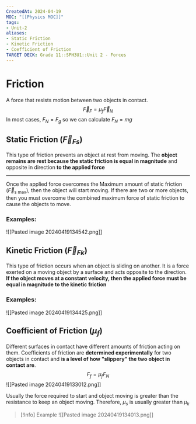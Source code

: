 ```yaml
---
CreatedAt: 2024-04-19
MOC: "[[Physics MOC]]"
tags:
- Unit-2
aliases:
- Static Friction
- Kinetic Friction
- Coefficient of Friction
TARGET DECK: Grade 11::SPH3U1::Unit 2 - Forces
---
```


# Friction
A force that resists motion between two objects in contact.
$$\vec{F}_{F} = \mu_{f}\vec{F}_{N}$$
In most cases, $F_{N} = F_{g}$ so we can calculate $F_N = mg$
<!--ID: 1718370433113-->


## Static Friction ($\vec{F}_{{Fs}}$)
This type of friction prevents an object at rest from moving. The **object remains are rest because the static friction is equal in magnitude** and opposite in direction **to the applied force**
___
Once the applied force overcomes the Maximum amount of static friction ($\vec{F}_{\text{s max}}$), then the object will start moving. If there are two or more objects, then you must overcome the combined maximum force of static friction to cause the objects to move.
<!--ID: 1718370433116-->


### Examples:
![[Pasted image 20240419134542.png]]

## Kinetic Friction ($\vec{F}_{{Fk}}$)
This type of friction occurs when an object is sliding on another. It is a force exerted on a moving object by a surface and acts opposite to the direction. **If the object moves at a constant velocity, then the applied force must be equal in magnitude to the kinetic friction**
<!--ID: 1718370433119-->


### Examples:
![[Pasted image 20240419134425.png]]

## Coefficient of Friction ($\mu _f$)
Different surfaces in contact have different amounts of friction acting on them.
Coefficients of friction are **determined experimentally** for two objects in contact and i**s a level of how "slippery" the two object in contact are**.
$$F_{f} = \mu_{f}F_{N}$$
![[Pasted image 20240419133012.png]]
<!--ID: 1718370433130-->


Usually the force required to start and object moving is greater than the resistance to keep an object moving. Therefore, $\mu_s$ is usually greater than $\mu_k$


> [!Info] Example
> ![[Pasted image 20240419134013.png]]

